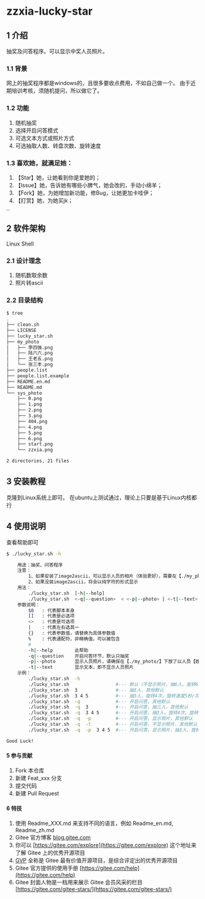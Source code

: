 # zzxia-lucky-star

## 1 介绍
抽奖及问答程序。可以显示中奖人员照片。

### 1.1 背景
网上的抽奖程序都是windows的，且很多要收点费用，不如自己做一个。
由于近期培训考核，须随机提问，所以做它了。

### 1.2 功能
1. 随机抽奖
1. 选择开启问答模式
1. 可选文本方式或照片方式
1. 可选抽取人数、转盘次数、旋转速度

### 1.3 喜欢她，就满足她：

1. 【Star】她，让她看到你是爱她的；
1. 【Issue】她，告诉她有哪些小脾气，她会改的，手动小绵羊；
1. 【Fork】她，为她增加新功能，修Bug，让她更加卡哇伊；
1. 【打赏】她，为她买jk；
<img src="https://img-blog.csdnimg.cn/20210429155627295.jpg?x-oss-process=image/watermark,type_ZmFuZ3poZW5naGVpdGk,shadow_10,text_aHR0cHM6Ly9ibG9nLmNzZG4ubmV0L3poZl9zeQ==,size_16,color_FFFFFF,t_70#pic_center" alt="打赏" style="zoom:20%;" />


## 2 软件架构
Linux Shell

### 2.1 设计理念
1. 随机数取余数
1. 照片转ascii

### 2.2 目录结构
```bash
$ tree
.
├── clean.sh
├── LICENSE
├── lucky_star.sh
├── my_photo
│   ├── 李四强.png
│   ├── 陆六六.png
│   ├── 王老五.png
│   └── 张三丰.png
├── people.list
├── people.list.example
├── README.en.md
├── README.md
└── sys_photo
    ├── 0.png
    ├── 1.png
    ├── 2.png
    ├── 3.png
    ├── 404.png
    ├── 4.png
    ├── 5.png
    ├── 6.png
    ├── start.png
    └── zzxia.png

2 directories, 21 files
```


## 3 安装教程

克隆到Linux系统上即可。
在ubuntu上测试通过，理论上只要是基于Linux内核都行


## 4 使用说明
查看帮助即可
```bash
$ ./lucky_star.sh -h

    用途：抽奖、问答程序
    注意：
        1、如果安装了image2ascii，可以显示人员的相片（体验更好），需要在【./my_photo/】下放以人员【姓名.png】或【姓名.jpg】的照片
        2、如果没装image2ascii，将会以纯字符的形式显示
    用法：
        ./lucky_star.sh  [-h|--help]
        ./lucky_star.sh  <-q|--question>  < <-p|--photo> | <-t|--text> >  <{抽几次}>  <{旋转几次}>  <{旋转速度}>      #--- 默认：抽6次，旋转6次，旋转速度1秒/次
    参数说明：
        $0   : 代表脚本本身
        []   : 代表是必选项
        <>   : 代表是可选项
        |    : 代表左右选其一
        {}   : 代表参数值，请替换为具体参数值
        %    : 代表通配符，非精确值，可以被包含
        #
        -h|--help        此帮助
        -q|--question    开启问答环节，默认只抽奖
        -p|--photo       显示人员照片，请确保在【./my_photo/】下放了以人员【姓名.png】或【姓名.jpg】的照片
        -t|--text        显示文本，即不显示人员照片
    示例：
        ./lucky_star.sh  -h
        ./lucky_star.sh                 #--- 默认（不显示照片，抽6人，旋转6次，旋转速度1秒/次）
        ./lucky_star.sh  3              #--- 抽3人，其他默认
        ./lucky_star.sh  3 4 5          #--- 抽3人，旋转4次，旋转速度5秒/次
        ./lucky_star.sh  -q             #--- 开启问答，其他默认
        ./lucky_star.sh  -q  3          #--- 开启问答，抽三人，其他默认
        ./lucky_star.sh  -q  3 4 5      #--- 开启问答，抽3人，旋转4次，旋转速度5秒/次
        ./lucky_star.sh  -q  -p         #--- 开启问答，显示照片，其他默认
        ./lucky_star.sh  -q  -t         #--- 开启问答，不显示照片，其他默认
        ./lucky_star.sh  -q  -p  3 4 5  #--- 开启问答，显示照片，抽3人，旋转4次，旋转速度5秒/次

Good Luck!
```


#### 5 参与贡献

1.  Fork 本仓库
2.  新建 Feat_xxx 分支
3.  提交代码
4.  新建 Pull Request


#### 6 特技

1.  使用 Readme\_XXX.md 来支持不同的语言，例如 Readme\_en.md, Readme\_zh.md
2.  Gitee 官方博客 [blog.gitee.com](https://blog.gitee.com)
3.  你可以 [https://gitee.com/explore](https://gitee.com/explore) 这个地址来了解 Gitee 上的优秀开源项目
4.  [GVP](https://gitee.com/gvp) 全称是 Gitee 最有价值开源项目，是综合评定出的优秀开源项目
5.  Gitee 官方提供的使用手册 [https://gitee.com/help](https://gitee.com/help)
6.  Gitee 封面人物是一档用来展示 Gitee 会员风采的栏目 [https://gitee.com/gitee-stars/](https://gitee.com/gitee-stars/)
